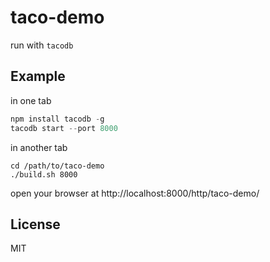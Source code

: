 # taco-demo

run with `tacodb`

## Example

in one tab
``` js
npm install tacodb -g
tacodb start --port 8000
```
in another tab
```
cd /path/to/taco-demo
./build.sh 8000
```
open your browser at http://localhost:8000/http/taco-demo/

## License

MIT
